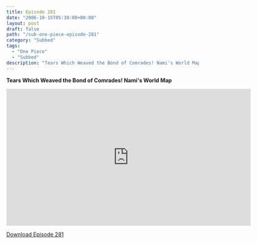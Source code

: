 ```yaml
---
title: Episode 281
date: "2006-10-15T05:30:00+00:00"
layout: post
draft: false
path: "/sub-one-piece-episode-281"
category: "Subbed"
tags:
  - "One Piece"
  - "Subbed"
description: "Tears Which Weaved the Bond of Comrades! Nami's World Map"
---
```


**Tears Which Weaved the Bond of Comrades! Nami's World Map**

<iframe width="640" height="360" src="https://www.rapidvideo.com/e/FXQHPG8KTG" frameborder="0" marginwidth=0 marginheight=0 scrolling=no allowfullscreen></iframe>

<a href="http://ouo.io/qs/eCodkFEQ?s=https://rapidvid.to/d/https://www.rapidvideo.com/e/FXQHPG8KTG">Download Episode 281</a>
